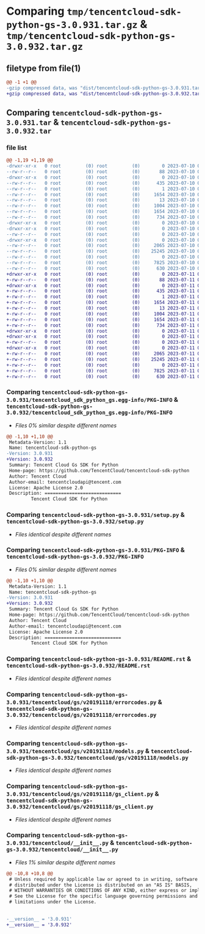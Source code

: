 # Comparing `tmp/tencentcloud-sdk-python-gs-3.0.931.tar.gz` & `tmp/tencentcloud-sdk-python-gs-3.0.932.tar.gz`

## filetype from file(1)

```diff
@@ -1 +1 @@
-gzip compressed data, was "dist/tencentcloud-sdk-python-gs-3.0.931.tar", last modified: Mon Jul 10 00:41:25 2023, max compression
+gzip compressed data, was "dist/tencentcloud-sdk-python-gs-3.0.932.tar", last modified: Tue Jul 11 00:46:37 2023, max compression
```

## Comparing `tencentcloud-sdk-python-gs-3.0.931.tar` & `tencentcloud-sdk-python-gs-3.0.932.tar`

### file list

```diff
@@ -1,19 +1,19 @@
-drwxr-xr-x   0 root         (0) root         (0)        0 2023-07-10 00:41:25.000000 tencentcloud-sdk-python-gs-3.0.931/
--rw-r--r--   0 root         (0) root         (0)       88 2023-07-10 00:41:25.000000 tencentcloud-sdk-python-gs-3.0.931/setup.cfg
-drwxr-xr-x   0 root         (0) root         (0)        0 2023-07-10 00:41:25.000000 tencentcloud-sdk-python-gs-3.0.931/tencentcloud_sdk_python_gs.egg-info/
--rw-r--r--   0 root         (0) root         (0)      435 2023-07-10 00:41:25.000000 tencentcloud-sdk-python-gs-3.0.931/tencentcloud_sdk_python_gs.egg-info/SOURCES.txt
--rw-r--r--   0 root         (0) root         (0)        1 2023-07-10 00:41:25.000000 tencentcloud-sdk-python-gs-3.0.931/tencentcloud_sdk_python_gs.egg-info/dependency_links.txt
--rw-r--r--   0 root         (0) root         (0)     1654 2023-07-10 00:41:25.000000 tencentcloud-sdk-python-gs-3.0.931/tencentcloud_sdk_python_gs.egg-info/PKG-INFO
--rw-r--r--   0 root         (0) root         (0)       13 2023-07-10 00:41:25.000000 tencentcloud-sdk-python-gs-3.0.931/tencentcloud_sdk_python_gs.egg-info/top_level.txt
--rw-r--r--   0 root         (0) root         (0)     1004 2023-07-10 00:41:25.000000 tencentcloud-sdk-python-gs-3.0.931/setup.py
--rw-r--r--   0 root         (0) root         (0)     1654 2023-07-10 00:41:25.000000 tencentcloud-sdk-python-gs-3.0.931/PKG-INFO
--rw-r--r--   0 root         (0) root         (0)      734 2023-07-10 00:41:25.000000 tencentcloud-sdk-python-gs-3.0.931/README.rst
-drwxr-xr-x   0 root         (0) root         (0)        0 2023-07-10 00:41:25.000000 tencentcloud-sdk-python-gs-3.0.931/tencentcloud/
-drwxr-xr-x   0 root         (0) root         (0)        0 2023-07-10 00:41:25.000000 tencentcloud-sdk-python-gs-3.0.931/tencentcloud/gs/
--rw-r--r--   0 root         (0) root         (0)        0 2023-07-10 00:41:25.000000 tencentcloud-sdk-python-gs-3.0.931/tencentcloud/gs/__init__.py
-drwxr-xr-x   0 root         (0) root         (0)        0 2023-07-10 00:41:25.000000 tencentcloud-sdk-python-gs-3.0.931/tencentcloud/gs/v20191118/
--rw-r--r--   0 root         (0) root         (0)     2065 2023-07-10 00:41:25.000000 tencentcloud-sdk-python-gs-3.0.931/tencentcloud/gs/v20191118/errorcodes.py
--rw-r--r--   0 root         (0) root         (0)    25245 2023-07-10 00:41:25.000000 tencentcloud-sdk-python-gs-3.0.931/tencentcloud/gs/v20191118/models.py
--rw-r--r--   0 root         (0) root         (0)        0 2023-07-10 00:41:25.000000 tencentcloud-sdk-python-gs-3.0.931/tencentcloud/gs/v20191118/__init__.py
--rw-r--r--   0 root         (0) root         (0)     7825 2023-07-10 00:41:25.000000 tencentcloud-sdk-python-gs-3.0.931/tencentcloud/gs/v20191118/gs_client.py
--rw-r--r--   0 root         (0) root         (0)      630 2023-07-10 00:41:25.000000 tencentcloud-sdk-python-gs-3.0.931/tencentcloud/__init__.py
+drwxr-xr-x   0 root         (0) root         (0)        0 2023-07-11 00:46:37.000000 tencentcloud-sdk-python-gs-3.0.932/
+-rw-r--r--   0 root         (0) root         (0)       88 2023-07-11 00:46:37.000000 tencentcloud-sdk-python-gs-3.0.932/setup.cfg
+drwxr-xr-x   0 root         (0) root         (0)        0 2023-07-11 00:46:37.000000 tencentcloud-sdk-python-gs-3.0.932/tencentcloud_sdk_python_gs.egg-info/
+-rw-r--r--   0 root         (0) root         (0)      435 2023-07-11 00:46:37.000000 tencentcloud-sdk-python-gs-3.0.932/tencentcloud_sdk_python_gs.egg-info/SOURCES.txt
+-rw-r--r--   0 root         (0) root         (0)        1 2023-07-11 00:46:37.000000 tencentcloud-sdk-python-gs-3.0.932/tencentcloud_sdk_python_gs.egg-info/dependency_links.txt
+-rw-r--r--   0 root         (0) root         (0)     1654 2023-07-11 00:46:37.000000 tencentcloud-sdk-python-gs-3.0.932/tencentcloud_sdk_python_gs.egg-info/PKG-INFO
+-rw-r--r--   0 root         (0) root         (0)       13 2023-07-11 00:46:37.000000 tencentcloud-sdk-python-gs-3.0.932/tencentcloud_sdk_python_gs.egg-info/top_level.txt
+-rw-r--r--   0 root         (0) root         (0)     1004 2023-07-11 00:46:37.000000 tencentcloud-sdk-python-gs-3.0.932/setup.py
+-rw-r--r--   0 root         (0) root         (0)     1654 2023-07-11 00:46:37.000000 tencentcloud-sdk-python-gs-3.0.932/PKG-INFO
+-rw-r--r--   0 root         (0) root         (0)      734 2023-07-11 00:46:37.000000 tencentcloud-sdk-python-gs-3.0.932/README.rst
+drwxr-xr-x   0 root         (0) root         (0)        0 2023-07-11 00:46:37.000000 tencentcloud-sdk-python-gs-3.0.932/tencentcloud/
+drwxr-xr-x   0 root         (0) root         (0)        0 2023-07-11 00:46:37.000000 tencentcloud-sdk-python-gs-3.0.932/tencentcloud/gs/
+-rw-r--r--   0 root         (0) root         (0)        0 2023-07-11 00:46:37.000000 tencentcloud-sdk-python-gs-3.0.932/tencentcloud/gs/__init__.py
+drwxr-xr-x   0 root         (0) root         (0)        0 2023-07-11 00:46:37.000000 tencentcloud-sdk-python-gs-3.0.932/tencentcloud/gs/v20191118/
+-rw-r--r--   0 root         (0) root         (0)     2065 2023-07-11 00:46:37.000000 tencentcloud-sdk-python-gs-3.0.932/tencentcloud/gs/v20191118/errorcodes.py
+-rw-r--r--   0 root         (0) root         (0)    25245 2023-07-11 00:46:37.000000 tencentcloud-sdk-python-gs-3.0.932/tencentcloud/gs/v20191118/models.py
+-rw-r--r--   0 root         (0) root         (0)        0 2023-07-11 00:46:37.000000 tencentcloud-sdk-python-gs-3.0.932/tencentcloud/gs/v20191118/__init__.py
+-rw-r--r--   0 root         (0) root         (0)     7825 2023-07-11 00:46:37.000000 tencentcloud-sdk-python-gs-3.0.932/tencentcloud/gs/v20191118/gs_client.py
+-rw-r--r--   0 root         (0) root         (0)      630 2023-07-11 00:46:37.000000 tencentcloud-sdk-python-gs-3.0.932/tencentcloud/__init__.py
```

### Comparing `tencentcloud-sdk-python-gs-3.0.931/tencentcloud_sdk_python_gs.egg-info/PKG-INFO` & `tencentcloud-sdk-python-gs-3.0.932/tencentcloud_sdk_python_gs.egg-info/PKG-INFO`

 * *Files 0% similar despite different names*

```diff
@@ -1,10 +1,10 @@
 Metadata-Version: 1.1
 Name: tencentcloud-sdk-python-gs
-Version: 3.0.931
+Version: 3.0.932
 Summary: Tencent Cloud Gs SDK for Python
 Home-page: https://github.com/TencentCloud/tencentcloud-sdk-python
 Author: Tencent Cloud
 Author-email: tencentcloudapi@tencent.com
 License: Apache License 2.0
 Description: ============================
         Tencent Cloud SDK for Python
```

### Comparing `tencentcloud-sdk-python-gs-3.0.931/setup.py` & `tencentcloud-sdk-python-gs-3.0.932/setup.py`

 * *Files identical despite different names*

### Comparing `tencentcloud-sdk-python-gs-3.0.931/PKG-INFO` & `tencentcloud-sdk-python-gs-3.0.932/PKG-INFO`

 * *Files 0% similar despite different names*

```diff
@@ -1,10 +1,10 @@
 Metadata-Version: 1.1
 Name: tencentcloud-sdk-python-gs
-Version: 3.0.931
+Version: 3.0.932
 Summary: Tencent Cloud Gs SDK for Python
 Home-page: https://github.com/TencentCloud/tencentcloud-sdk-python
 Author: Tencent Cloud
 Author-email: tencentcloudapi@tencent.com
 License: Apache License 2.0
 Description: ============================
         Tencent Cloud SDK for Python
```

### Comparing `tencentcloud-sdk-python-gs-3.0.931/README.rst` & `tencentcloud-sdk-python-gs-3.0.932/README.rst`

 * *Files identical despite different names*

### Comparing `tencentcloud-sdk-python-gs-3.0.931/tencentcloud/gs/v20191118/errorcodes.py` & `tencentcloud-sdk-python-gs-3.0.932/tencentcloud/gs/v20191118/errorcodes.py`

 * *Files identical despite different names*

### Comparing `tencentcloud-sdk-python-gs-3.0.931/tencentcloud/gs/v20191118/models.py` & `tencentcloud-sdk-python-gs-3.0.932/tencentcloud/gs/v20191118/models.py`

 * *Files identical despite different names*

### Comparing `tencentcloud-sdk-python-gs-3.0.931/tencentcloud/gs/v20191118/gs_client.py` & `tencentcloud-sdk-python-gs-3.0.932/tencentcloud/gs/v20191118/gs_client.py`

 * *Files identical despite different names*

### Comparing `tencentcloud-sdk-python-gs-3.0.931/tencentcloud/__init__.py` & `tencentcloud-sdk-python-gs-3.0.932/tencentcloud/__init__.py`

 * *Files 1% similar despite different names*

```diff
@@ -10,8 +10,8 @@
 # Unless required by applicable law or agreed to in writing, software
 # distributed under the License is distributed on an "AS IS" BASIS,
 # WITHOUT WARRANTIES OR CONDITIONS OF ANY KIND, either express or implied.
 # See the License for the specific language governing permissions and
 # limitations under the License.
 
 
-__version__ = '3.0.931'
+__version__ = '3.0.932'
```

